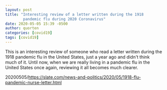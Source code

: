 ```yaml
---
layout: post
title: "Interesting review of a letter written during the 1918
        pandemic flu during 2020 Coronavirus"
date: 2020-05-05 15:39 -0500
author: quorten
categories: [covid19]
tags: [covid19]
---
```



This is an interesting review of someone who read a letter written
during the 1918 pandemic flu in the United States, just a year ago and
didn't think much of it.  Until now, when we are really living in a
pandemic flu in the United States once again, reviewing it all becomes
much clearer.

20200505/https://slate.com/news-and-politics/2020/05/1918-flu-pandemic-nurse-letter.html
